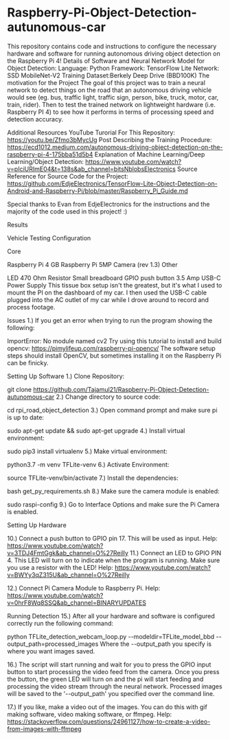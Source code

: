 # Raspberry-Pi-Object-Detection-autunomous-car
This repository contains code and instructions to configure the necessary hardware and software for running autonomous driving object detection on the Raspberry Pi 4!  Details of Software and Neural Network Model for Object Detection:  Language: Python Framework: TensorFlow Lite Network: SSD MobileNet-V2 Training Dataset:Berkely Deep Drive (BBD100K)
The motivation for the Project
The goal of this project was to train a neural network to detect things on the road that an autonomous driving vehicle would see (eg. bus, traffic light, traffic sign, person, bike, truck, motor, car, train, rider). Then to test the trained network on lightweight hardware (i.e. Raspberry PI 4) to see how it performs in terms of processing speed and detection accuracy.

Additional Resources
YouTube Turorial For This Repository: https://youtu.be/Zfmo3bMycUg
Post Describing the Training Procedure: https://ecd1012.medium.com/autonomous-driving-object-detection-on-the-raspberry-pi-4-175bba51d5b4
Explanation of Machine Learning/Deep Learning/Object Detection: https://www.youtube.com/watch?v=pIciURImE04&t=138s&ab_channel=bitsNblobsElectronics
Source
Reference for Source Code for the Project: https://github.com/EdjeElectronics/TensorFlow-Lite-Object-Detection-on-Android-and-Raspberry-Pi/blob/master/Raspberry_Pi_Guide.md

Special thanks to Evan from EdjeElectronics for the instructions and the majority of the code used in this project! :)

Results


Vehicle Testing Configuration


Core

Raspberry Pi 4 GB
Raspberry Pi 5MP Camera (rev 1.3)
Other

LED
470 Ohm Resistor
Small breadboard
GPIO push button
3.5 Amp USB-C Power Supply
This tissue box setup isn't the greatest, but it's what I used to mount the PI on the dashboard of my car. I then used the USB-C cable plugged into the AC outlet of my car while I drove around to record and process footage.

Issues
1.) If you get an error when trying to run the program showing the following:

ImportError: No module named cv2
Try using this tutorial to install and build opencv: https://pimylifeup.com/raspberry-pi-opencv/ The software setup steps should install OpenCV, but sometimes installing it on the Raspberry Pi can be finicky.

Setting Up Software
1.) Clone Repository:

git clone https://github.com/Tajamul21/Raspberry-Pi-Object-Detection-autunomous-car
2.) Change directory to source code:

cd rpi_road_object_detection
3.) Open command prompt and make sure pi is up to date:

sudo apt-get update && sudo apt-get upgrade
4.) Install virtual environment:

sudo pip3 install virtualenv
5.) Make virtual environment:

python3.7 -m venv TFLite-venv
6.) Activate Environment:

source TFLite-venv/bin/activate
7.) Install the dependencies:

bash get_py_requirements.sh
8.) Make sure the camera module is enabled:

sudo raspi-config
9.) Go to Interface Options and make sure the Pi Camera is enabled.

Setting Up Hardware


10.) Connect a push button to GPIO pin 17. This will be used as input. Help: https://www.youtube.com/watch?v=3TDJ4FmtGgk&ab_channel=O%27Reilly
11.) Connect an LED to GPIO PIN 4. This LED will turn on to indicate when the program is running. Make sure you use a resistor with the LED! Help: https://www.youtube.com/watch?v=BWYy3qZ315U&ab_channel=O%27Reilly

12.) Connect Pi Camera Module to Raspberry Pi. Help: https://www.youtube.com/watch?v=0hrF8Wq8SSQ&ab_channel=BINARYUPDATES

Running Detection
15.) After all your hardware and software is configured correctly run the following command:

python TFLite_detection_webcam_loop.py --modeldir=TFLite_model_bbd --output_path=processed_images
Where the --output_path you specify is where you want images saved.

16.) The script will start running and wait for you to press the GPIO input button to start processing the video feed from the camera. Once you press the button, the green LED will turn on and the pi will start feeding and processing the video stream through the neural network. Processed images will be saved to the '--output_path' you specified over the command line.

17.) If you like, make a video out of the images. You can do this with gif making software, video making software, or ffmpeg. Help: https://stackoverflow.com/questions/24961127/how-to-create-a-video-from-images-with-ffmpeg

